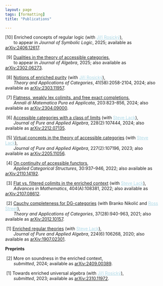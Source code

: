 ```yaml
---
layout: page
tags: [formatting]
title: "Publications"

---
```

[10] Enriched concepts of regular logic (with <a href="http://www.math.muni.cz/~rosicky/" style="color:lightblue">Jiří Rosický</a>), <br>
       to appear in *Journal of Symbolic Logic*, 2025; available as [arXiv:2406.12617](https://arxiv.org/abs/2406.12617).

 [9] <a href="https://doi.org/10.1016/j.jalgebra.2025.03.012">Dualities in the theory of accessible categories</a>, <br>
       to appear in *Journal of Algebra*, 2025; also available as [arXiv:2302.06273](https://arxiv.org/abs/2302.06273).
 
 [8] <a href="http://tac.mta.ca/tac/volumes/41/58/41-58abs.html">Notions of enriched purity</a> (with <a href="http://www.math.muni.cz/~rosicky/" style="color:lightblue">Jiří Rosický</a>), <br>
       *Theory and Applications of Categories*, 41(58):2058-2104, 2024; also available as [arXiv:2303.11957](https://arxiv.org/abs/2303.11957).

 [7] <a href="https://doi.org/10.1007/s10231-023-01383-2">Flatness, weakly lex colimits, and free exact completions</a>, <br>
       *Annali di Matematica Pura ed Applicata*, 203:823–856, 2024; also available as [arXiv:2304.09000](https://arxiv.org/abs/2304.09000).

 [6] <a href="https://doi.org/10.1016/j.jpaa.2023.107444" >Accessible categories with a class of limits</a> (with <a href="https://researchers.mq.edu.au/en/persons/steve-lack" style="color:lightblue">Steve Lack</a>), <br>
       *Journal of Pure and Applied Algebra*, 228(2):107444, 2024; also available as [arXiv:2212.07135](https://arxiv.org/abs/2212.07135).

 [5] <a href="https://doi.org/10.1016/j.jpaa.2022.107196" >Virtual concepts in the theory of accessible categories</a>
 (with <a href="https://researchers.mq.edu.au/en/persons/steve-lack" style="color:lightblue">Steve Lack</a>), <br>
       *Journal of Pure and Applied Algebra*, 227(2):107196, 2023; also available as [arXiv:2205.11056](https://arxiv.org/abs/2205.11056).

 [4] <a href="https://doi.org/10.1007/s10485-022-09677-x" >On continuity of accessible functors</a>, <br>
       *Applied Categorical Structures*, 30:937–946, 2022; also available as [arXiv:2110.14192](https://arxiv.org/abs/2110.14192).

 [3] <a href="https://doi.org/10.1016/j.aim.2022.108381" >Flat vs. filtered colimits in the enriched context</a> (with <a href="https://researchers.mq.edu.au/en/persons/steve-lack" style="color:lightblue">Steve Lack</a>), <br>
       *Advances in Mathematics*, 404(A):108381, 2022; also available as [arXiv:2107.08612](https://arxiv.org/abs/2107.08612).

 [2] <a href="http://www.tac.mta.ca/tac/volumes/37/28/37-28abs.html" >Cauchy completeness for DG-categories</a> (with Branko Nikolić and <a href="http://maths.mq.edu.au/~street/" style="color:lightblue">Ross Street</a>), <br>
       *Theory and Applications of Categories*, 37(28):940-963, 2021; also available as [arXiv:2012.10157](https://arxiv.org/abs/2012.10157). 

 [1] <a href="https://doi.org/10.1016/j.jpaa.2019.106268" >Enriched regular theories</a> (with <a href="https://researchers.mq.edu.au/en/persons/steve-lack" style="color:lightblue">Steve Lack</a>), <br>
       *Journal of Pure and Applied Algebra*, 224(6):106268, 2020; also available as [arXiv:1907.02301](https://arxiv.org/abs/1907.02301). 


**Preprints**

 [2] More on soundness in the enriched context, <br>
       *submitted*, 2024; available as [arXiv:2409.00389](https://arxiv.org/abs/2409.00389).

 [1] Towards enriched universal algebra (with <a href="http://www.math.muni.cz/~rosicky/" style="color:lightblue">Jiří Rosický</a>), <br>
       *submitted*, 2023; available as [arXiv:2310.11972](https://arxiv.org/abs/2310.11972).


